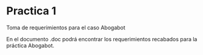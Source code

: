 # Practica 1
Toma de requerimientos para el caso Abogabot

En el documento .doc podrá encontrar los requerimientos recabados para la práctica Abogabot.
